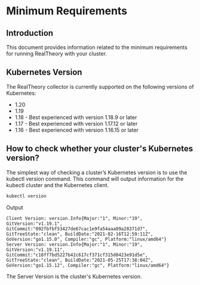 # Minimum Requirements

## Introduction
This document provides information related to the minimum requirements for running RealTheory with your cluster.

## Kubernetes Version
The RealTheory collector is currently supported on the following versions of Kubernetes:

- 1.20
- 1.19
- 1.18 - Best experienced with version 1.18.9 or later
- 1.17 - Best experienced with version 1.17.12 or later
- 1.16 - Best experienced with version 1.16.15 or later

## How to check whether your cluster's Kubernetes version?
The simplest way of checking a cluster’s Kubernetes version is to use the kubectl version command. This command will output information for the kubectl cluster and the Kubernetes client.

```sh
kubectl version
```

Output
```
Client Version: version.Info{Major:"1", Minor:"19", GitVersion:"v1.19.1", GitCommit:"092fbfbf53427de67cac1e9fa54aaa09a28371d7", GitTreeState:"clean", BuildDate:"2021-02-16T12:59:11Z", GoVersion:"go1.15.0", Compiler:"gc", Platform:"linux/amd64"}
Server Version: version.Info{Major:"1", Minor:"19", GitVersion:"v1.19.11", GitCommit:"c18ff7bd5227b42c617cf371cf315d0423e91d5e", GitTreeState:"clean", BuildDate:"2021-05-25T17:38:04Z", GoVersion:"go1.15.12", Compiler:"gc", Platform:"linux/amd64"}
```

The Server Version is the cluster's Kubernetes version.